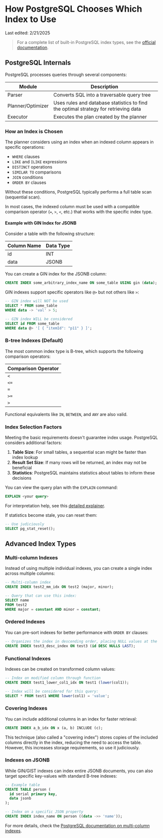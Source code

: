 # How PostgreSQL Chooses Which Index to Use

Last edited: 2/21/2025

> For a complete list of built-in PostgreSQL index types, see the [official documentation](https://www.postgresql.org/docs/current/indexes-types.html).

## PostgreSQL Internals

PostgreSQL processes queries through several components:

| Module | Description |
| --- | --- |
| Parser | Converts SQL into a traversable query tree |
| Planner/Optimizer | Uses rules and database statistics to find the optimal strategy for retrieving data |
| Executor | Executes the plan created by the planner |

### How an Index is Chosen

The planner considers using an index when an indexed column appears in specific operations:

- `WHERE` clauses
- `LIKE` and `ILIKE` expressions
- `DISTINCT` operations
- `SIMILAR TO` comparisons
- `JOIN` conditions
- `ORDER BY` clauses

Without these conditions, PostgreSQL typically performs a full table scan (sequential scan).

In most cases, the indexed column must be used with a compatible comparison operator (`=`, `>`, `<`, etc.) that works with the specific index type.

#### Example with GIN Index for JSONB

Consider a table with the following structure:

| Column Name | Data Type |
| --- | --- |
| id | INT |
| data | JSONB |

You can create a GIN index for the JSONB column:

```sql
CREATE INDEX some_arbitrary_index_name ON some_table USING gin (data);
```

GIN indexes support specific operators like `@>` but not others like `>`:

```sql
-- GIN index will NOT be used
SELECT * FROM some_table
WHERE data -> 'val' > 5;

-- GIN index WILL be considered
SELECT id FROM some_table
WHERE data @> '[ { "itemId": "p11" } ]';
```

### B-tree Indexes (Default)

The most common index type is B-tree, which supports the following comparison operators:

| Comparison Operator |
| --- |
| `<` |
| `<=` |
| `=` |
| `>=` |
| `>` |

Functional equivalents like `IN`, `BETWEEN`, and `ANY` are also valid.

### Index Selection Factors

Meeting the basic requirements doesn't guarantee index usage. PostgreSQL considers additional factors:

1. **Table Size**: For small tables, a sequential scan might be faster than index lookup
2. **Result Set Size**: If many rows will be returned, an index may not be beneficial
3. **Statistics**: PostgreSQL maintains statistics about tables to inform these decisions

You can view the query plan with the `EXPLAIN` command:

```sql
EXPLAIN <your query>
```

For interpretation help, see this [detailed explainer](https://github.com/orgs/supabase/discussions/22839).

If statistics become stale, you can reset them:

```sql
-- Use judiciously
SELECT pg_stat_reset();
```

## Advanced Index Types

### Multi-column Indexes

Instead of using multiple individual indexes, you can create a single index across multiple columns:

```sql
-- Multi-column index
CREATE INDEX test2_mm_idx ON test2 (major, minor);

-- Query that can use this index:
SELECT name
FROM test2
WHERE major = constant AND minor = constant;
```

### Ordered Indexes

You can pre-sort indexes for better performance with `ORDER BY` clauses:

```sql
-- Organizes the index in descending order, placing NULL values at the end
CREATE INDEX test3_desc_index ON test3 (id DESC NULLS LAST);
```

### Functional Indexes

Indexes can be created on transformed column values:

```sql
-- Index on modified column through function
CREATE INDEX test1_lower_col1_idx ON test1 (lower(col1));

-- Index will be considered for this query:
SELECT * FROM test1 WHERE lower(col1) = 'value';
```

### Covering Indexes

You can include additional columns in an index for faster retrieval:

```sql
CREATE INDEX a_b_idx ON x (a, b) INCLUDE (c);
```

This technique (also called a "covering index") stores copies of the included columns directly in the index, reducing the need to access the table. However, this increases storage requirements, so use it judiciously.

### Indexes on JSONB

While GIN/GIST indexes can index entire JSONB documents, you can also target specific key-values with standard B-tree indexes:

```sql
-- Example table
CREATE TABLE person (
  id serial primary key,
  data jsonb
);

-- Index on a specific JSON property
CREATE INDEX index_name ON person ((data ->> 'name'));
```

For more details, check the [PostgreSQL documentation on multi-column indexes](https://www.postgresql.org/docs/current/indexes-multicolumn.html).
